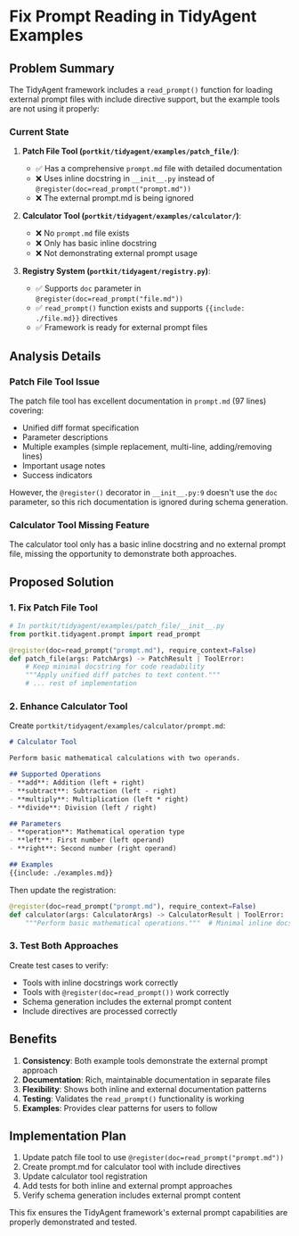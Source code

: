 # Fix Prompt Reading in TidyAgent Examples

## Problem Summary

The TidyAgent framework includes a `read_prompt()` function for loading external prompt files with include directive support, but the example tools are not using it properly:

### Current State

1. **Patch File Tool (`portkit/tidyagent/examples/patch_file/`)**:
   - ✅ Has a comprehensive `prompt.md` file with detailed documentation
   - ❌ Uses inline docstring in `__init__.py` instead of `@register(doc=read_prompt("prompt.md"))`
   - ❌ The external prompt.md is being ignored

2. **Calculator Tool (`portkit/tidyagent/examples/calculator/`)**:
   - ❌ No `prompt.md` file exists
   - ❌ Only has basic inline docstring
   - ❌ Not demonstrating external prompt usage

3. **Registry System (`portkit/tidyagent/registry.py`)**:
   - ✅ Supports `doc` parameter in `@register(doc=read_prompt("file.md"))`
   - ✅ `read_prompt()` function exists and supports `{{include: ./file.md}}` directives
   - ✅ Framework is ready for external prompt files

## Analysis Details

### Patch File Tool Issue
The patch file tool has excellent documentation in `prompt.md` (97 lines) covering:
- Unified diff format specification
- Parameter descriptions
- Multiple examples (simple replacement, multi-line, adding/removing lines)
- Important usage notes
- Success indicators

However, the `@register()` decorator in `__init__.py:9` doesn't use the `doc` parameter, so this rich documentation is ignored during schema generation.

### Calculator Tool Missing Feature
The calculator tool only has a basic inline docstring and no external prompt file, missing the opportunity to demonstrate both approaches.

## Proposed Solution

### 1. Fix Patch File Tool
```python
# In portkit/tidyagent/examples/patch_file/__init__.py
from portkit.tidyagent.prompt import read_prompt

@register(doc=read_prompt("prompt.md"), require_context=False)
def patch_file(args: PatchArgs) -> PatchResult | ToolError:
    # Keep minimal docstring for code readability
    """Apply unified diff patches to text content."""
    # ... rest of implementation
```

### 2. Enhance Calculator Tool
Create `portkit/tidyagent/examples/calculator/prompt.md`:
```markdown
# Calculator Tool

Perform basic mathematical calculations with two operands.

## Supported Operations
- **add**: Addition (left + right)
- **subtract**: Subtraction (left - right) 
- **multiply**: Multiplication (left * right)
- **divide**: Division (left / right)

## Parameters
- **operation**: Mathematical operation type
- **left**: First number (left operand)
- **right**: Second number (right operand)

## Examples
{{include: ./examples.md}}
```

Then update the registration:
```python
@register(doc=read_prompt("prompt.md"), require_context=False)
def calculator(args: CalculatorArgs) -> CalculatorResult | ToolError:
    """Perform basic mathematical operations."""  # Minimal inline docstring
```

### 3. Test Both Approaches
Create test cases to verify:
- Tools with inline docstrings work correctly
- Tools with `@register(doc=read_prompt())` work correctly
- Schema generation includes the external prompt content
- Include directives are processed correctly

## Benefits

1. **Consistency**: Both example tools demonstrate the external prompt approach
2. **Documentation**: Rich, maintainable documentation in separate files
3. **Flexibility**: Shows both inline and external documentation patterns
4. **Testing**: Validates the `read_prompt()` functionality is working
5. **Examples**: Provides clear patterns for users to follow

## Implementation Plan

1. Update patch file tool to use `@register(doc=read_prompt("prompt.md"))`
2. Create prompt.md for calculator tool with include directives
3. Update calculator tool registration
4. Add tests for both inline and external prompt approaches
5. Verify schema generation includes external prompt content

This fix ensures the TidyAgent framework's external prompt capabilities are properly demonstrated and tested.